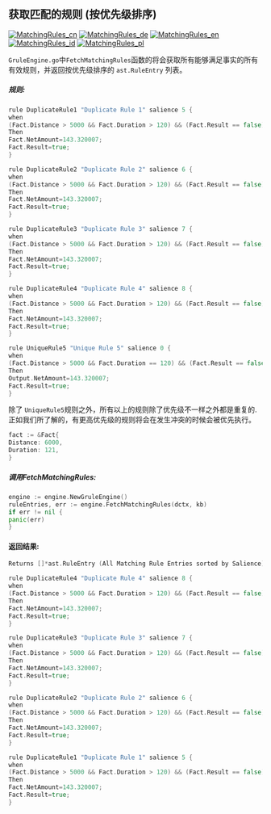 ## 获取匹配的规则 (按优先级排序)

[![MatchingRules_cn](https://github.com/yammadev/flag-icons/blob/master/png/CN.png?raw=true)](../cn/MatchingRules_cn.md)
[![MatchingRules_de](https://github.com/yammadev/flag-icons/blob/master/png/DE.png?raw=true)](../de/MatchingRules_de.md)
[![MatchingRules_en](https://github.com/yammadev/flag-icons/blob/master/png/GB.png?raw=true)](../en/MatchingRules_en.md)
[![MatchingRules_id](https://github.com/yammadev/flag-icons/blob/master/png/ID.png?raw=true)](../id/MatchingRules_id.md)
[![MatchingRules_pl](https://github.com/yammadev/flag-icons/blob/master/png/PL.png?raw=true)](../pl/MatchingRules_pl.md)

`GruleEngine.go`中`FetchMatchingRules`函数的将会获取所有能够满足事实的所有有效规则，并返回按优先级排序的  `ast.RuleEntry` 列表。

##### 规则:

```go
rule DuplicateRule1 "Duplicate Rule 1" salience 5 {
when
(Fact.Distance > 5000 && Fact.Duration > 120) && (Fact.Result == false)
Then
Fact.NetAmount=143.320007;
Fact.Result=true;
}

rule DuplicateRule2 "Duplicate Rule 2" salience 6 {
when
(Fact.Distance > 5000 && Fact.Duration > 120) && (Fact.Result == false)
Then
Fact.NetAmount=143.320007;
Fact.Result=true;
}

rule DuplicateRule3 "Duplicate Rule 3" salience 7 {
when
(Fact.Distance > 5000 && Fact.Duration > 120) && (Fact.Result == false)
Then
Fact.NetAmount=143.320007;
Fact.Result=true;
}

rule DuplicateRule4 "Duplicate Rule 4" salience 8 {
when
(Fact.Distance > 5000 && Fact.Duration > 120) && (Fact.Result == false)
Then
Fact.NetAmount=143.320007;
Fact.Result=true;
}

rule UniqueRule5 "Unique Rule 5" salience 0 {
when
(Fact.Distance > 5000 && Fact.Duration == 120) && (Fact.Result == false)
Then
Output.NetAmount=143.320007;
Fact.Result=true;
}
```

除了 `UniqueRule5`规则之外，所有以上的规则除了优先级不一样之外都是重复的.  正如我们所了解的，有更高优先级的规则将会在发生冲突的时候会被优先执行。

```go
fact := &Fact{
Distance: 6000,
Duration: 121,
}
```

##### 调用FetchMatchingRules:

```go
engine := engine.NewGruleEngine()
ruleEntries, err := engine.FetchMatchingRules(dctx, kb)
if err != nil {
panic(err)
}
```

#### 返回结果:

```go
Returns []*ast.RuleEntry (All Matching Rule Entries sorted by Salience)

rule DuplicateRule4 "Duplicate Rule 4" salience 8 {
when
(Fact.Distance > 5000 && Fact.Duration > 120) && (Fact.Result == false)
Then
Fact.NetAmount=143.320007;
Fact.Result=true;
}

rule DuplicateRule3 "Duplicate Rule 3" salience 7 {
when
(Fact.Distance > 5000 && Fact.Duration > 120) && (Fact.Result == false)
Then
Fact.NetAmount=143.320007;
Fact.Result=true;
}

rule DuplicateRule2 "Duplicate Rule 2" salience 6 {
when
(Fact.Distance > 5000 && Fact.Duration > 120) && (Fact.Result == false)
Then
Fact.NetAmount=143.320007;
Fact.Result=true;
}

rule DuplicateRule1 "Duplicate Rule 1" salience 5 {
when
(Fact.Distance > 5000 && Fact.Duration > 120) && (Fact.Result == false)
Then
Fact.NetAmount=143.320007;
Fact.Result=true;
}
```
